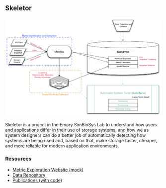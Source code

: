 ## Skeletor 

![System overview diagram for Skeletor](https://github.com/SimBioSysLab/skeletor-main/blob/master/Skeletor-wAutoTune.png?raw=true)

Skeletor is a project in the Emory SimBioSys Lab to understand how users and applications differ in their use of storage systems, and how we as system designers can do a better job of automatically detecting how systems are being used and, based on that, make storage faster, cheaper, and more reliable for modern application environments.

### Resources

- [Metric Exploration Website (mock)](https://share.proto.io/JD376R/)
- [Data Repository]()
- [Publications (with code)]()




